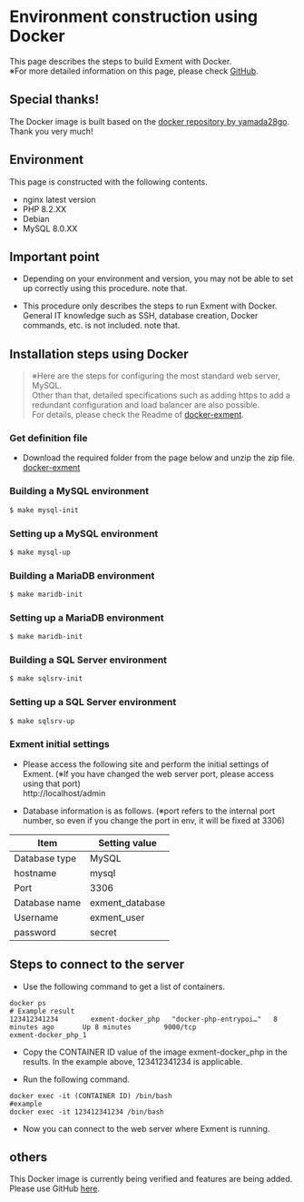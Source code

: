 # Environment construction using Docker
This page describes the steps to build Exment with Docker.   
※For more detailed information on this page, please check [GitHub](https://github.com/exment-git/docker-exment).


## Special thanks!
The Docker image is built based on the [docker repository by yamada28go](https://github.com/yamada28go/docker-exment). Thank you very much!

## Environment
This page is constructed with the following contents.   
- nginx latest version
- PHP 8.2.XX
- Debian
- MySQL 8.0.XX

## Important point

- Depending on your environment and version, you may not be able to set up correctly using this procedure. note that.

- This procedure only describes the steps to run Exment with Docker.   
General IT knowledge such as SSH, database creation, Docker commands, etc. is not included. note that.   

## Installation steps using Docker

> ※Here are the steps for configuring the most standard web server, MySQL.   
Other than that, detailed specifications such as adding https to add a redundant configuration and load balancer are also possible.   
For details, please check the Readme of [docker-exment](https://github.com/exment-git/docker-exment).


### Get definition file
- Download the required folder from the page below and unzip the zip file.   
[docker-exment](https://github.com/exment-git/docker-exment)


### Building a MySQL environment

````bash
$ make mysql-init
````

### Setting up a MySQL environment

````bash
$ make mysql-up
````

### Building a MariaDB environment

````bash
$ make maridb-init
````

### Setting up a MariaDB environment

````bash
$ make maridb-init
````

### Building a SQL Server environment

````bash
$ make sqlsrv-init
````

### Setting up a SQL Server environment

````bash
$ make sqlsrv-up
````

### Exment initial settings
- Please access the following site and perform the initial settings of Exment. (※If you have changed the web server port, please access using that port)  
http://localhost/admin


- Database information is as follows. (※port refers to the internal port number, so even if you change the port in env, it will be fixed at 3306)

| Item | Setting value |
| ---- | ---- |
| Database type | MySQL |
| hostname | mysql |
| Port | 3306 |
| Database name | exment_database |
| Username | exment_user |
| password | secret |


## Steps to connect to the server
- Use the following command to get a list of containers.

````
docker ps
# Example result
123412341234        exment-docker_php   "docker-php-entrypoi…"   8 minutes ago       Up 8 minutes        9000/tcp                             exment-docker_php_1
````

- Copy the CONTAINER ID value of the image exment-docker_php in the results. In the example above, 123412341234 is applicable.   

- Run the following command.

````
docker exec -it (CONTAINER ID) /bin/bash
#example
docker exec -it 123412341234 /bin/bash
````

- Now you can connect to the web server where Exment is running.


## others
This Docker image is currently being verified and features are being added.   
Please use GitHub [here](https://github.com/exment-git/docker-exment).
